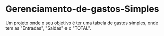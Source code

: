 # Gerenciamento-de-gastos-Simples
Um projeto onde o seu objetivo é ter uma tabela de gastos simples, onde tem as "Entradas", "Saidas" e o "TOTAL".
